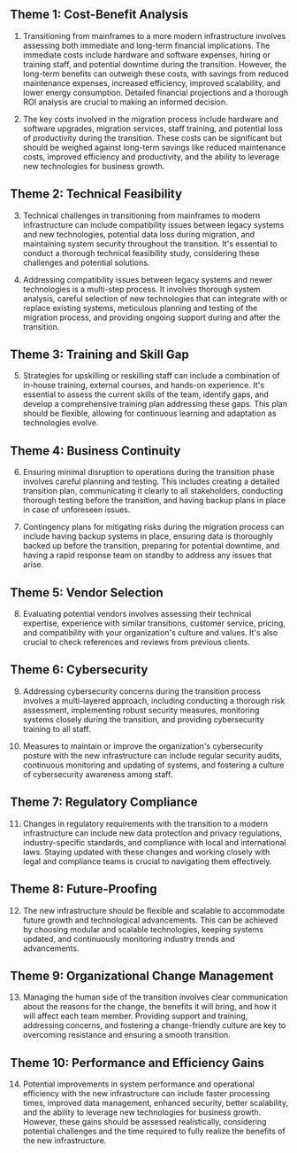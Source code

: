 ## Theme 1: Cost-Benefit Analysis

1. Transitioning from mainframes to a more modern infrastructure involves assessing both immediate and long-term financial implications. The immediate costs include hardware and software expenses, hiring or training staff, and potential downtime during the transition. However, the long-term benefits can outweigh these costs, with savings from reduced maintenance expenses, increased efficiency, improved scalability, and lower energy consumption. Detailed financial projections and a thorough ROI analysis are crucial to making an informed decision.

2. The key costs involved in the migration process include hardware and software upgrades, migration services, staff training, and potential loss of productivity during the transition. These costs can be significant but should be weighed against long-term savings like reduced maintenance costs, improved efficiency and productivity, and the ability to leverage new technologies for business growth.

## Theme 2: Technical Feasibility

3. Technical challenges in transitioning from mainframes to modern infrastructure can include compatibility issues between legacy systems and new technologies, potential data loss during migration, and maintaining system security throughout the transition. It's essential to conduct a thorough technical feasibility study, considering these challenges and potential solutions.

4. Addressing compatibility issues between legacy systems and newer technologies is a multi-step process. It involves thorough system analysis, careful selection of new technologies that can integrate with or replace existing systems, meticulous planning and testing of the migration process, and providing ongoing support during and after the transition.

## Theme 3: Training and Skill Gap

5. Strategies for upskilling or reskilling staff can include a combination of in-house training, external courses, and hands-on experience. It's essential to assess the current skills of the team, identify gaps, and develop a comprehensive training plan addressing these gaps. This plan should be flexible, allowing for continuous learning and adaptation as technologies evolve.

## Theme 4: Business Continuity

6. Ensuring minimal disruption to operations during the transition phase involves careful planning and testing. This includes creating a detailed transition plan, communicating it clearly to all stakeholders, conducting thorough testing before the transition, and having backup plans in place in case of unforeseen issues.

7. Contingency plans for mitigating risks during the migration process can include having backup systems in place, ensuring data is thoroughly backed up before the transition, preparing for potential downtime, and having a rapid response team on standby to address any issues that arise.

## Theme 5: Vendor Selection

8. Evaluating potential vendors involves assessing their technical expertise, experience with similar transitions, customer service, pricing, and compatibility with your organization's culture and values. It's also crucial to check references and reviews from previous clients.

## Theme 6: Cybersecurity

9. Addressing cybersecurity concerns during the transition process involves a multi-layered approach, including conducting a thorough risk assessment, implementing robust security measures, monitoring systems closely during the transition, and providing cybersecurity training to all staff.

10. Measures to maintain or improve the organization's cybersecurity posture with the new infrastructure can include regular security audits, continuous monitoring and updating of systems, and fostering a culture of cybersecurity awareness among staff.

## Theme 7: Regulatory Compliance

11. Changes in regulatory requirements with the transition to a modern infrastructure can include new data protection and privacy regulations, industry-specific standards, and compliance with local and international laws. Staying updated with these changes and working closely with legal and compliance teams is crucial to navigating them effectively.

## Theme 8: Future-Proofing

12. The new infrastructure should be flexible and scalable to accommodate future growth and technological advancements. This can be achieved by choosing modular and scalable technologies, keeping systems updated, and continuously monitoring industry trends and advancements.

## Theme 9: Organizational Change Management

13. Managing the human side of the transition involves clear communication about the reasons for the change, the benefits it will bring, and how it will affect each team member. Providing support and training, addressing concerns, and fostering a change-friendly culture are key to overcoming resistance and ensuring a smooth transition.

## Theme 10: Performance and Efficiency Gains

14. Potential improvements in system performance and operational efficiency with the new infrastructure can include faster processing times, improved data management, enhanced security, better scalability, and the ability to leverage new technologies for business growth. However, these gains should be assessed realistically, considering potential challenges and the time required to fully realize the benefits of the new infrastructure.